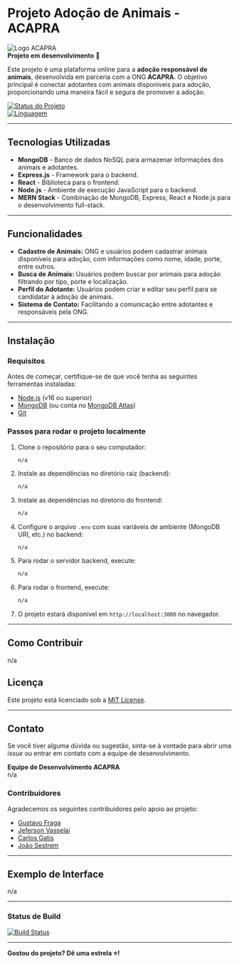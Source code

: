# Projeto Adoção de Animais - ACAPRA

![Logo ACAPRA](link-da-imagem-da-logo)  
**Projeto em desenvolvimento** 🚧

Este projeto é uma plataforma online para a **adoção responsável de animais**, desenvolvida em parceria com a ONG **ACAPRA**. O objetivo principal é conectar adotantes com animais disponíveis para adoção, proporcionando uma maneira fácil e segura de promover a adoção.

[![Status do Projeto](https://img.shields.io/badge/status-em%20desenvolvimento-orange)](https://github.com/seu-usuario/adocao-animais-acapra)  
[![Linguagem](https://img.shields.io/badge/stack-MERN-brightgreen)](https://reactjs.org/)  

---

## Tecnologias Utilizadas

- **MongoDB** - Banco de dados NoSQL para armazenar informações dos animais e adotantes.
- **Express.js** - Framework para o backend.
- **React** - Biblioteca para o frontend.
- **Node.js** - Ambiente de execução JavaScript para o backend.
- **MERN Stack** - Combinação de MongoDB, Express, React e Node.js para o desenvolvimento full-stack.

---

## Funcionalidades

- **Cadastro de Animais:** ONG e usuários podem cadastrar animais disponíveis para adoção, com informações como nome, idade, porte, entre outros.
- **Busca de Animais:** Usuários podem buscar por animais para adoção filtrando por tipo, porte e localização.
- **Perfil do Adotante:** Usuários podem criar e editar seu perfil para se candidatar à adoção de animais.
- **Sistema de Contato:** Facilitando a comunicação entre adotantes e responsáveis pela ONG.

---

## Instalação

### Requisitos

Antes de começar, certifique-se de que você tenha as seguintes ferramentas instaladas:

- [Node.js](https://nodejs.org/) (v16 ou superior)
- [MongoDB](https://www.mongodb.com/) (ou conta no [MongoDB Atlas](https://www.mongodb.com/cloud/atlas))
- [Git](https://git-scm.com/)

### Passos para rodar o projeto localmente

1. Clone o repositório para o seu computador:
    ```bash
    n/a

2. Instale as dependências no diretório raiz (backend):
    ```bash
   n/a

3. Instale as dependências no diretório do frontend:
    ```bash
    n/a

4. Configure o arquivo `.env` com suas variáveis de ambiente (MongoDB URI, etc.) no backend:
    ```
    n/a

5. Para rodar o servidor backend, execute:
    ```bash
   n/a

6. Para rodar o frontend, execute:
    ```bash
    n/a

7. O projeto estará disponível em `http://localhost:3000` no navegador.

---

## Como Contribuir

n/a

## Licença

Este projeto está licenciado sob a [MIT License](LICENSE).

---

## Contato

Se você tiver alguma dúvida ou sugestão, sinta-se à vontade para abrir uma *issue* ou entrar em contato com a equipe de desenvolvimento.

**Equipe de Desenvolvimento ACAPRA**  
n/a

### Contribuidores

Agradecemos os seguintes contribuidores pelo apoio ao projeto:

- [Gustavo Fraga](https://github.com/gustavof442)
- [Jeferson Vasselai](https://github.com/jeffSv16)
- [Carlos Gatis](https://github.com/CarlosGatis)
- [João Sestrem](https://github.com/vitorsetsrem)

---

## Exemplo de Interface

n/a

---

### Status de Build

[![Build Status](https://img.shields.io/github/workflow/status/GustavoF442/AcapraDEV/Node.js%20CI?label=build)](https://github.com/GustavoF442/AcapraDEV/actions)


---

**Gostou do projeto? Dê uma estrela ⭐!**


